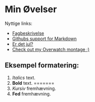 # Min Øvelser

Nyttige links:

- [Fagbeskrivelse](https://odin.sdu.dk/sitecore/index.php?a=fagbesk&id=111413&lang=da)
- [Githubs support for Markdown](https://docs.github.com/en/get-started/writing-on-github/getting-started-with-writing-and-formatting-on-github/basic-writing-and-formatting-syntax)
- [Er det jul?](https://isitchristmas.com)
- [Check out my Overwatch montage ;)](https://www.youtube.com/watch?v=IEb_1OlMv08)

## Eksempel formatering:

1. *Italics* text.
2. **Bold** text.
=======
1. *Kursiv* fremhævning.
2. **Fed** fremhævning.